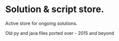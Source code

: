 # Solution & script store.

Active store for ongoing solutions.

Old py and java files ported over - 2015 and beyond
